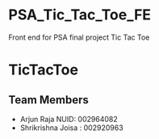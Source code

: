 # PSA_Tic_Tac_Toe_FE
Front end for PSA final project Tic Tac Toe
# TicTacToe

## Team Members

* Arjun Raja NUID: 002964082
* Shrikrishna Joisa : 002920963
